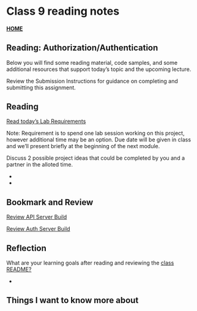 # Class 9 reading notes

#### [HOME](https://cesarderio.github.io/reading-notes/)


## Reading: Authorization/Authentication

Below you will find some reading material, code samples, and some additional resources that support today’s topic and the upcoming lecture.

Review the Submission Instructions for guidance on completing and submitting this assignment.

## Reading

[Read today’s Lab Requirements](https://codefellows.github.io/code-401-javascript-guide/curriculum/class-09/lab/)


Note: Requirement is to spend one lab session working on this project, however additional time may be an option. Due date will be given in class and we’ll present briefly at the beginning of the next module.

Discuss 2 possible project ideas that could be completed by you and a partner in the alloted time.

*

*

## Bookmark and Review

[Review API Server Build]()

[Review Auth Server Build]()

## Reflection

What are your learning goals after reading and reviewing the [class README?](https://codefellows.github.io/code-401-javascript-guide/curriculum/class-07/)

*

## Things I want to know more about
